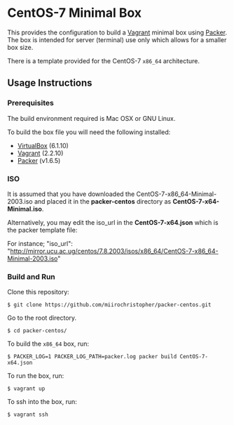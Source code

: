 # CentOS-7 Minimal Box

This provides the configuration to build a [Vagrant](https://www.vagrantup.com) minimal box using [Packer](https://www.packer.io). The box is intended for server (terminal) use only which allows for a smaller box size.

There is a template provided for the CentOS-7 `x86_64` architecture. 

## Usage Instructions

### Prerequisites

The build environment required is Mac OSX or GNU Linux.

To build the box file you will need the following installed:

- [VirtualBox](https://www.virtualbox.org) (6.1.10)
- [Vagrant](https://www.vagrantup.com) (2.2.10)
- [Packer](https://www.packer.io) (v1.6.5)


### ISO 
It is assumed that you have downloaded the CentOS-7-x86_64-Minimal-2003.iso and placed it in the **packer-centos** directory as **CentOS-7-x64-Minimal.iso**.

Alternatively, you may edit the iso_url in the **CentOS-7-x64.json** which is the packer template file: 

For instance; "iso_url": "http://mirror.ucu.ac.ug/centos/7.8.2003/isos/x86_64/CentOS-7-x86_64-Minimal-2003.iso"

### Build and Run 

Clone this repository: 
```
$ git clone https://github.com/miirochristopher/packer-centos.git 
```

Go to the root directory. 
```
$ cd packer-centos/
```
To build the `x86_64` box, run:
```
$ PACKER_LOG=1 PACKER_LOG_PATH=packer.log packer build CentOS-7-x64.json
```
To run the box, run: 
```
$ vagrant up 
```
To ssh into the box, run: 
```
$ vagrant ssh
```
